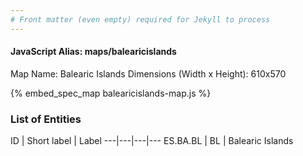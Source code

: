 ```yaml
---
# Front matter (even empty) required for Jekyll to process
---
```


#### JavaScript Alias: maps/balearicislands

Map Name: Balearic Islands
Dimensions (Width x Height): 610x570



{% embed_spec_map balearicislands-map.js %}

### List of Entities

ID | Short label | Label
---|---|---|---
ES.BA.BL | BL | Balearic Islands